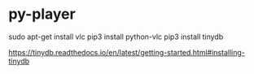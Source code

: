 # py-player

sudo apt-get install vlc
pip3 install python-vlc
pip3 install tinydb

https://tinydb.readthedocs.io/en/latest/getting-started.html#installing-tinydb
